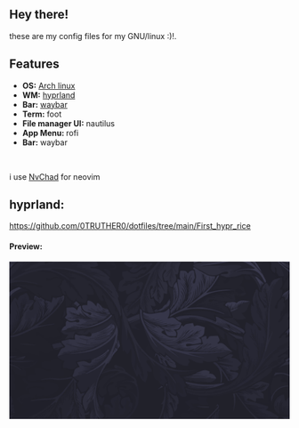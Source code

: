 ## Hey there!<br>
these are my config files for my GNU/linux :)!.<br>
## Features
<ul>
  <li><strong>OS:</strong> <a href="archlinux.org">Arch linux</a></li>
  <li><strong>WM:</strong> <a href="https://github.com/hyprwm/Hyprland">hyprland</a></li>
  <li><strong>Bar:</strong> <a href="https://github.com/Alexays/Waybar">waybar</a></li>
  <li><strong>Term:</strong> foot</li>
  <li><strong>File manager UI:</strong> nautilus</li>
  <li><strong>App Menu: </strong> rofi</li>
  <li><strong>Bar:</strong> waybar</li>
</ul>
<br>

i use <a href="https://nvchad.com/docs/">NvChad</a> for neovim


## hyprland:

https://github.com/0TRUTHER0/dotfiles/tree/main/First_hypr_rice

#### Preview:
<img src="./github/walls/wallpaper.png">
